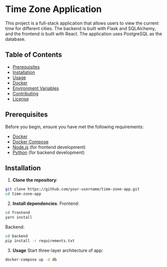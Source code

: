 # Time Zone Application

This project is a full-stack application that allows users to view the current time for different cities. The backend is built with Flask and SQLAlchemy, and the frontend is built with React. The application uses PostgreSQL as the database.

## Table of Contents

- [Prerequisites](#prerequisites)
- [Installation](#installation)
- [Usage](#usage)
- [Docker](#docker)
- [Environment Variables](#environment-variables)
- [Contributing](#contributing)
- [License](#license)

## Prerequisites

Before you begin, ensure you have met the following requirements:

- [Docker](https://www.docker.com/get-started)
- [Docker Compose](https://docs.docker.com/compose/install/)
- [Node.js](https://nodejs.org/) (for frontend development)
- [Python](https://www.python.org/downloads/) (for backend development)

## Installation

1. **Clone the repository**:

```bash
git clone https://github.com/your-username/time-zone-app.git
cd time-zone-app
```
2. **Install dependencies**:
Frontend:
```bash
cd frontend
yarn install
```
Backend:
```bash
cd backend
pip install -r requirements.txt
```
3. **Usage**
Start three-layer architecture of app:
```bash
docker-compose up -d db
```